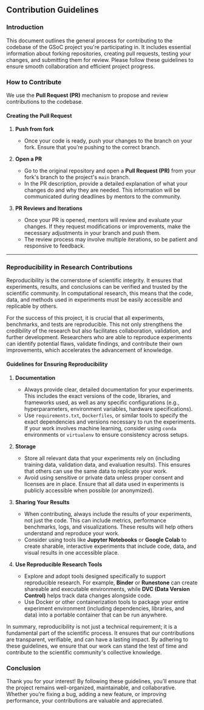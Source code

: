## Contribution Guidelines 

### Introduction

This document outlines the general process for contributing to the codebase of the GSoC project you're participating in. It includes essential information about forking repositories, creating pull requests, testing your changes, and submitting them for review. Please follow these guidelines to ensure smooth collaboration and efficient project progress.

### How to Contribute

We use the **Pull Request (PR)** mechanism to propose and review contributions to the codebase. 

#### Creating the Pull Request

1. **Push from fork** 
   - Once your code is ready, push your changes to the branch on your fork. Ensure that you’re pushing to the correct branch.

2. **Open a PR** 
   - Go to the original repository and open a **Pull Request (PR)** from your fork's branch to the project's `main` branch.
   - In the PR description, provide a detailed explanation of what your changes do and why they are needed. This information will be communicated during deadlines by mentors to the community.

3. **PR Reviews and Iterations**  
   - Once your PR is opened, mentors will review and evaluate your changes. If they request modifications or improvements, make the necessary adjustments in your branch and push them.
   - The review process may involve multiple iterations, so be patient and responsive to feedback.

---

### Reproducibility in Research Contributions

Reproducibility is the cornerstone of scientific integrity. It ensures that experiments, results, and conclusions can be verified and trusted by the scientific community. In computational research, this means that the code, data, and methods used in experiments must be easily accessible and replicable by others.

For the success of this project, it is crucial that all experiments, benchmarks, and tests are reproducible. This not only strengthens the credibility of the research but also facilitates collaboration, validation, and further development. Researchers who are able to reproduce experiments can identify potential flaws, validate findings, and contribute their own improvements, which accelerates the advancement of knowledge.

#### Guidelines for Ensuring Reproducibility

1. **Documentation**  
   - Always provide clear, detailed documentation for your experiments. This includes the exact versions of the code, libraries, and frameworks used, as well as any specific configurations (e.g., hyperparameters, environment variables, hardware specifications).
   - Use `requirements.txt`, `Dockerfiles`, or similar tools to specify the exact dependencies and versions necessary to run the experiments. If your work involves machine learning, consider using `conda` environments or `virtualenv` to ensure consistency across setups.

2. **Storage**
   - Store all relevant data that your experiments rely on (including training data, validation data, and evaluation results). This ensures that others can use the same data to replicate your work.
   - Avoid using sensitive or private data unless proper consent and licenses are in place. Ensure that all data used in experiments is publicly accessible when possible (or anonymized).

3. **Sharing Your Results**  
   - When contributing, always include the results of your experiments, not just the code. This can include metrics, performance benchmarks, logs, and visualizations. These results will help others understand and reproduce your work.
   - Consider using tools like **Jupyter Notebooks** or **Google Colab** to create sharable, interactive experiments that include code, data, and visual results in one accessible place.

4. **Use Reproducible Research Tools**  
   - Explore and adopt tools designed specifically to support reproducible research. For example, **Binder** or **Runestone** can create shareable and executable environments, while **DVC (Data Version Control)** helps track data changes alongside code.
   - Use Docker or other containerization tools to package your entire experiment environment (including dependencies, libraries, and data) into a portable container that can be run anywhere.

In summary, reproducibility is not just a technical requirement; it is a fundamental part of the scientific process. It ensures that our contributions are transparent, verifiable, and can have a lasting impact. By adhering to these guidelines, we ensure that our work can stand the test of time and contribute to the scientific community's collective knowledge.

### Conclusion

Thank you for your interest! By following these guidelines, you’ll ensure that the project remains well-organized, maintainable, and collaborative. Whether you’re fixing a bug, adding a new feature, or improving performance, your contributions are valuable and appreciated.

